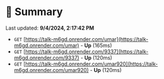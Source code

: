 # 📖 Summary
Last updated: **9/4/2024, 2:17:42 PM**

- `GET` [https://talk-m6gd.onrender.com/umar](https://talk-m6gd.onrender.com/umar) - **Up** (165ms)
- `GET` [https://talk-m6gd.onrender.com/9337](https://talk-m6gd.onrender.com/9337) - **Up** (120ms)
- `GET` [https://talk-m6gd.onrender.com/umar920](https://talk-m6gd.onrender.com/umar920) - **Up** (120ms)
